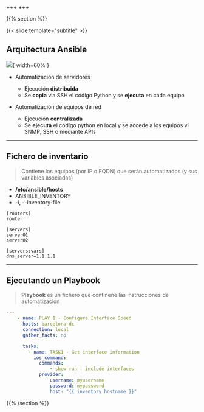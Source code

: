 +++
+++

{{% section %}}

{{< slide template="subtitle" >}}

## Arquitectura Ansible

![](https://d1jnx9ba8s6j9r.cloudfront.net/blog/wp-content/uploads/2016/11/Ansible-Architechture-What-Is-Ansible-Edureka.png){ width=60% }

* Automatización de servidores
    * Ejecución **distribuida**
    * Se **copia** via SSH el código Python y se **ejecuta** en cada equipo

* Automatización de equipos de red
    * Ejecución **centralizada**
    * Se **ejecuta** el código python en local y se accede a los equipos vi SNMP, SSH o mediante APIs
---

## Fichero de inventario

> Contiene los equipos (por IP o FQDN) que serán automatizados (y sus variables asociadas)

* **/etc/ansible/hosts**
* ANSIBLE_INVENTORY
* -i, --inventory-file

```
[routers]
router

[servers]
server01
server02

[servers:vars]
dns_server=1.1.1.1
```
---

## Ejecutando un Playbook

> **Playbook** es un fichero que continene las instrucciones de automatización

```yaml
---
    - name: PLAY 1 - Configure Interface Speed
      hosts: barcelona-dc
      connection: local
      gather_facts: no

      tasks:
        - name: TASK1 - Get interface information
          ios_command:
            commands:
                - show run | include interfaces
            provider:
                username: myusername
                password: mypassword
                host: "{{ inventory_hostname }}"
```
{{% /section %}}
